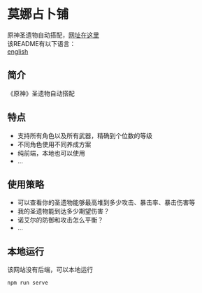 # 莫娜占卜铺
原神圣遗物自动搭配，[网址在这里](https://www.genshin.art)  
该README有以下语言：  
[english](./README_en.md)
<!-- [日本語](./README_jp.md) -->
## 简介
《原神》圣遗物自动搭配
## 特点
+ 支持所有角色以及所有武器，精确到个位数的等级
+ 不同角色使用不同养成方案
+ 纯前端，本地也可以使用
+ ...
## 使用策略
- 可以查看你的圣遗物能够最高堆到多少攻击、暴击率、暴击伤害等
- 我的圣遗物能到达多少期望伤害？
- 诺艾尔的防御和攻击怎么平衡？
- ...
## 本地运行
该网站没有后端，可以本地运行
```
npm run serve
```
